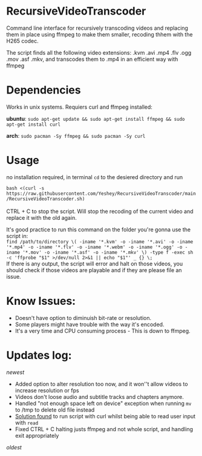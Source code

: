 # RecursiveVideoTranscoder
Command line interface for recursively transcoding videos and replacing them in place using ffmpeg to make them smaller, recoding thhem with the H265 codec.

The script finds all the following video extensions: .kvm .avi .mp4 .flv .ogg .mov .asf .mkv, and transcodes them to .mp4 in an efficient way with ffmpeg

# Dependencies
Works in unix systems. Requiers curl and ffmpeg installed:

**ubuntu**: `sudo apt-get update && sudo apt-get install ffmpeg && sudo apt-get install curl`

**arch**: `sudo pacman -Sy ffmpeg && sudo pacman -Sy curl`

# Usage
no installation required, in terminal `cd` to the desiered directory and run 

```bash <(curl -s https://raw.githubusercontent.com/Yeshey/RecursiveVideoTranscoder/main/RecursiveVideoTranscoder.sh)``` <br><br> CTRL + C to stop the script. Will stop the recoding of the current video and replace it with the old again.

It's good practice to run this command on the folder you're gonna use the script in:  
`find /path/to/directory \( -iname '*.kvm' -o -iname '*.avi' -o -iname '*.mp4' -o -iname '*.flv' -o -iname '*.webm' -o -iname '*.ogg' -o -iname '*.mov' -o -iname '*.asf' -o -iname '*.mkv' \) -type f -exec sh -c 'ffprobe "$1" >/dev/null 2>&1 || echo "$1"' _ {} \;`  
If there is any output, the script will error and halt on those videos, you should check if those videos are playable and if they are please file an issue.

# Know Issues:
- Doesn't have option to diminuish bit-rate or resolution.
- Some players might have trouble with the way it's encoded.
- It's a very time and CPU consuming process - This is down to ffmpeg.

# Updates log:
*newest*
- Added option to alter resolution too now, and it won''t allow videos to increase resolution or fps
- Videos don't loose audio and subtitle tracks and chapters anymore.
- Handled "not enough space left on device" exception when running `mv` to /tmp to delete old file instead
- [Solution found](https://stackoverflow.com/questions/16854041/bash-read-is-being-skipped-when-run-from-curl-pipe) to run script with curl whilst being able to read user input with `read`
- Fixed CTRL + C halting justs ffmpeg and not whole script, and handling exit appropriately

*oldest*
